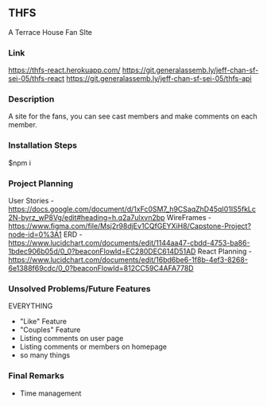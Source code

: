 ## THFS
A Terrace House Fan SIte

### Link
https://thfs-react.herokuapp.com/
https://git.generalassemb.ly/jeff-chan-sf-sei-05/thfs-react
https://git.generalassemb.ly/jeff-chan-sf-sei-05/thfs-api

### Description
A site for the fans, you can see cast members and make comments on each member.

### Installation Steps
$npm i

### Project Planning
User Stories - https://docs.google.com/document/d/1xFc0SM7_h9CSaqZhD45qI01IS5fkLc2N-byrz_wP8Vg/edit#heading=h.q2a7ulxvn2bp
WireFrames - https://www.figma.com/file/Msj2r98djEv1CQfGEYXiH8/Capstone-Project?node-id=0%3A1
ERD - https://www.lucidchart.com/documents/edit/1144aa47-cbdd-4753-ba86-1bdec906b05d/0_0?beaconFlowId=EC280DEC614D51AD
React Planning - https://www.lucidchart.com/documents/edit/16bd6be6-1f8b-4ef3-8268-6e1388f69cdc/0_0?beaconFlowId=812CC59C4AFA778D

### Unsolved Problems/Future Features
EVERYTHING
 - "Like" Feature
 - "Couples" Feature
 - Listing comments on user page
 - Listing comments or members on homepage
 - so many things

### Final Remarks
 - Time management

